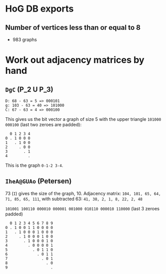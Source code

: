 # HoG DB exports

## Number of vertices less than or equal to 8

* 983 graphs

# Work out adjacency matrices by hand

## `DgC` (P_2 U P_3)

```
D: 68 - 63 = 5 => 000101
g: 103 - 63 = 40 => 101000
C: 67 - 63 = 4 => 000100
```

This gives us the bit vector a graph of size 5 with the upper triangle `101000 000100` (last two zeroes are padded):

```
  0 1 2 3 4
0 . 1 0 0 0
1   . 1 0 0
2     . 0 0
3       . 1
4         .
```

This is the graph `0-1-2 3-4`.

## `IheA@GUAo` (Petersen)

73 (`I`) gives the size of the graph, 10. Adjacency matrix: `104, 101, 65, 64, 71, 85, 65, 111`, with subtracted 63:
`41, 38, 2, 1, 8, 22, 2, 48`

`101001 100110 000010 000001 001000 010110 000010 110000` (last 3 zeroes padded)

```
  0 1 2 3 4 5 6 7 8 9
0 . 1 0 0 1 1 0 0 0 0
1   . 1 0 0 0 1 0 0 0
2     . 1 0 0 0 1 0 0
3       . 1 0 0 0 1 0
4         . 0 0 0 0 1
5           . 0 1 1 0
6             . 0 1 1
7               . 0 1
8                 . 0
9                   .
```
